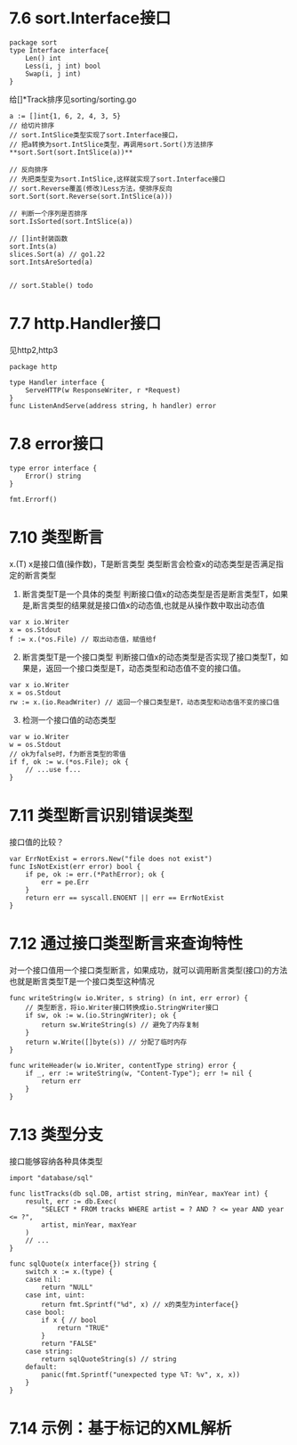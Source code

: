 ## 

# 7.6 sort.Interface接口
```
package sort
type Interface interface{
    Len() int 
    Less(i, j int) bool
    Swap(i, j int)
}
```

给[]*Track排序见sorting/sorting.go

```
a := []int{1, 6, 2, 4, 3, 5}
// 给切片排序
// sort.IntSlice类型实现了sort.Interface接口，
// 把a转换为sort.IntSlice类型，再调用sort.Sort()方法排序
**sort.Sort(sort.IntSlice(a))**

// 反向排序
// 先把类型变为sort.IntSlice,这样就实现了sort.Interface接口
// sort.Reverse覆盖(修改)Less方法，使排序反向
sort.Sort(sort.Reverse(sort.IntSlice(a)))

// 判断一个序列是否排序
sort.IsSorted(sort.IntSlice(a))

// []int封装函数
sort.Ints(a)
slices.Sort(a) // go1.22
sort.IntsAreSorted(a)


// sort.Stable() todo 
```

# 7.7 http.Handler接口
见http2,http3
```
package http

type Handler interface {
    ServeHTTP(w ResponseWriter, r *Request)
}
func ListenAndServe(address string, h handler) error
```
# 7.8 error接口
```
type error interface {
    Error() string
}

fmt.Errorf()
```


# 7.10 类型断言
x.(T) x是接口值(操作数)，T是断言类型
类型断言会检查x的动态类型是否满足指定的断言类型
1. 断言类型T是一个具体的类型
判断接口值x的动态类型是否是断言类型T，如果是,断言类型的结果就是接口值x的动态值,也就是从操作数中取出动态值
```
var x io.Writer
x = os.Stdout
f := x.(*os.File) // 取出动态值，赋值给f
```

2. 断言类型T是一个接口类型
判断接口值x的动态类型是否实现了接口类型T，如果是，返回一个接口类型是T，动态类型和动态值不变的接口值。
```
var x io.Writer
x = os.Stdout
rw := x.(io.ReadWriter) // 返回一个接口类型是T，动态类型和动态值不变的接口值
```

3. 检测一个接口值的动态类型
```
var w io.Writer
w = os.Stdout
// ok为false时，f为断言类型的零值
if f, ok := w.(*os.File); ok {
    // ...use f...
}
```
# 7.11 类型断言识别错误类型
接口值的比较？
```
var ErrNotExist = errors.New("file does not exist")
func IsNotExist(err error) bool {
    if pe, ok := err.(*PathError); ok {
        err = pe.Err
    }
    return err == syscall.ENOENT || err == ErrNotExist
}
```

# 7.12 通过接口类型断言来查询特性
对一个接口值用一个接口类型断言，如果成功，就可以调用断言类型(接口)的方法
也就是断言类型T是一个接口类型这种情况
```
func writeString(w io.Writer, s string) (n int, err error) {
    // 类型断言，将io.Writer接口转换成io.StringWriter接口
	if sw, ok := w.(io.StringWriter); ok {
		return sw.WriteString(s) // 避免了内存复制
	}
	return w.Write([]byte(s)) // 分配了临时内存
}

func writeHeader(w io.Writer, contentType string) error {
    if _, err := writeString(w, "Content-Type"); err != nil {
        return err
    }
}
```

# 7.13 类型分支
接口能够容纳各种具体类型
```
import "database/sql"

func listTracks(db sql.DB, artist string, minYear, maxYear int) {
	result, err := db.Exec(
		"SELECT * FROM tracks WHERE artist = ? AND ? <= year AND year <= ?", 
		artist, minYear, maxYear
	)
	// ...
}

func sqlQuote(x interface{}) string {
	switch x := x.(type) {
	case nil:
		return "NULL"
	case int, uint:
		return fmt.Sprintf("%d", x) // x的类型为interface{}
	case bool:
		if x { // bool
			return "TRUE"
		}
		return "FALSE"
	case string:
		return sqlQuoteString(s) // string
	default:
		panic(fmt.Sprintf("unexpected type %T: %v", x, x))
	}
}
```

# 7.14 示例：基于标记的XML解析

